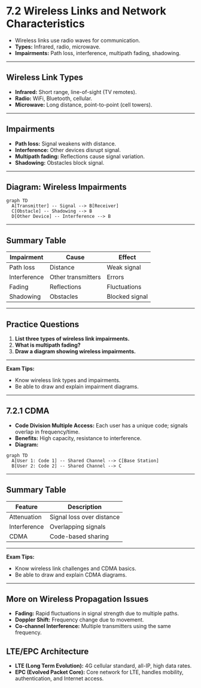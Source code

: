 # 7.2 Wireless Links and Network Characteristics

- Wireless links use radio waves for communication.
- **Types:** Infrared, radio, microwave.
- **Impairments:** Path loss, interference, multipath fading, shadowing.

---

## Wireless Link Types
- **Infrared:** Short range, line-of-sight (TV remotes).
- **Radio:** WiFi, Bluetooth, cellular.
- **Microwave:** Long distance, point-to-point (cell towers).

---

## Impairments
- **Path loss:** Signal weakens with distance.
- **Interference:** Other devices disrupt signal.
- **Multipath fading:** Reflections cause signal variation.
- **Shadowing:** Obstacles block signal.

---

## Diagram: Wireless Impairments
```mermaid
graph TD
  A[Transmitter] -- Signal --> B[Receiver]
  C[Obstacle] -- Shadowing --> B
  D[Other Device] -- Interference --> B
```

---

## Summary Table
| Impairment   | Cause                | Effect         |
|-------------|----------------------|---------------|
| Path loss   | Distance             | Weak signal   |
| Interference| Other transmitters   | Errors        |
| Fading      | Reflections          | Fluctuations  |
| Shadowing   | Obstacles            | Blocked signal|

---

## Practice Questions
1. **List three types of wireless link impairments.**
2. **What is multipath fading?**
3. **Draw a diagram showing wireless impairments.**

---

**Exam Tips:**
- Know wireless link types and impairments.
- Be able to draw and explain impairment diagrams.

---

## 7.2.1 CDMA
- **Code Division Multiple Access:** Each user has a unique code; signals overlap in frequency/time.
- **Benefits:** High capacity, resistance to interference.
- **Diagram:**
```mermaid
graph TD
  A[User 1: Code 1] -- Shared Channel --> C[Base Station]
  B[User 2: Code 2] -- Shared Channel --> C
```

---

## Summary Table
| Feature      | Description                |
|--------------|----------------------------|
| Attenuation  | Signal loss over distance  |
| Interference | Overlapping signals        |
| CDMA         | Code-based sharing         |

---

**Exam Tips:**
- Know wireless link challenges and CDMA basics.
- Be able to draw and explain CDMA diagrams.

---

## More on Wireless Propagation Issues
- **Fading:** Rapid fluctuations in signal strength due to multiple paths.
- **Doppler Shift:** Frequency change due to movement.
- **Co-channel Interference:** Multiple transmitters using the same frequency.

## LTE/EPC Architecture
- **LTE (Long Term Evolution):** 4G cellular standard, all-IP, high data rates.
- **EPC (Evolved Packet Core):** Core network for LTE, handles mobility, authentication, and Internet access. 